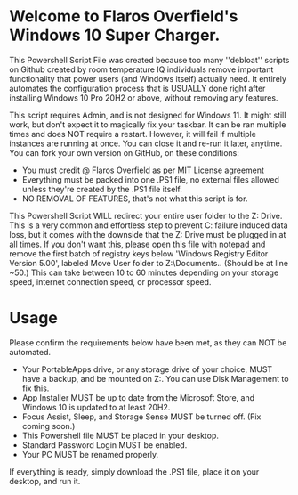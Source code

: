 # Welcome to Flaros Overfield's Windows 10 Super Charger.

This Powershell Script File was created because too many ''debloat'' scripts on Github created by room temperature IQ individuals remove important functionality that power users (and Windows itself) actually need. It entirely automates the configuration process that is USUALLY done right after installing Windows 10 Pro 20H2 or above, without removing any features. 

This script requires Admin, and is not designed for Windows 11. It might still work, but don't expect it to magically fix your taskbar. It can be ran multiple times and does NOT require a restart. However, it will fail if multiple instances are running at once. You can close it and re-run it later, anytime. You can fork your own version on GitHub, on these conditions:

* You must credit @ Flaros Overfield as per MIT License agreement
* Everything must be packed into one .PS1 file, no external files allowed unless they're created by the .PS1 file itself.
* NO REMOVAL OF FEATURES, that's not what this script is for.

This Powershell Script WILL redirect your entire user folder to the Z: Drive. This is a very common and effortless step to prevent C: failure induced data loss, but it comes with the downside that the Z: Drive must be plugged in at all times. If you don't want this, please open this file with notepad and remove the first batch of registry keys below 'Windows Registry Editor Version 5.00', labeled Move User folder to Z:\Documents.. (Should be at line ~50.) This can take between 10 to 60 minutes depending on your storage speed, internet connection speed, or processor speed. 

# Usage

Please confirm the requirements below have been met, as they can NOT be automated.

* Your PortableApps drive, or any storage drive of your choice, MUST have a backup, and be mounted on Z:. You can use Disk Management to fix this.
* App Installer MUST be up to date from the Microsoft Store, and Windows 10 is updated to at least 20H2.
* Focus Assist, Sleep, and Storage Sense MUST be turned off. (Fix coming soon.)
* This Powershell file MUST be placed in your desktop.
* Standard Password Login MUST be enabled.
* Your PC MUST be renamed properly.

If everything is ready, simply download the .PS1 file, place it on your desktop, and run it.
